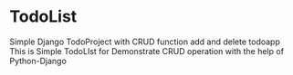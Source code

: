 # TodoList
Simple Django TodoProject with CRUD function add and delete todoapp
This is Simple TodoLIst for Demonstrate CRUD operation with the help of Python-Django
